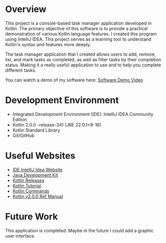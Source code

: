 # Overview

This project is a console-based task manager application developed in Kotlin. The primary objective of this software is to provide a practical demonstration of various Kotlin language features. I created this program using IntelliJ IDEA. This project serves as a learning tool to understand Kotlin's syntax and features more deeply.

The task manager application that I created allows users to add, remove, list, and mark tasks as completed, as well as filter tasks by their completion status. Making it a really useful application to use and to help you complete different tasks.

You can watch a demo of my software here: [Software Demo Video](https://www.youtube.com/watch?v=xP6ydTwY8uo)

# Development Environment

- Integrated Development Environment (IDE): IntelliJ IDEA Community Edition
- Kotlin 2.0.0 -release-341 (JRE 22.0.1+8-16)
- Kotlin Standard Library
- Git/GitHub

# Useful Websites

- [IDE IntelliJ Idea Website](https://www.jetbrains.com/idea/)
- [Java Development Kit](https://www.oracle.com/java/technologies/downloads/?er=221886)
- [Kotlin Releases](https://github.com/JetBrains/kotlin/releases)
- [Kotlin Tutorial](https://www.programiz.com/kotlin-programming)
- [Kotlin Commands](https://kotlinlang.org/docs/command-line.html#create-and-run-an-application)
- [Kotlin v2.0.0 Ref Manual](https://kotlinlang.org/docs/kotlin-tour-welcome.html)

# Future Work

This application is completed. Maybe in the future I could add a graphic user interface.